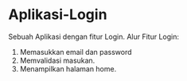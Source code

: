 # Aplikasi-Login
Sebuah Aplikasi dengan  fitur Login.
Alur Fitur Login:
1. Memasukkan email dan password
2. Memvalidasi masukan.
3. Menampilkan halaman home.

